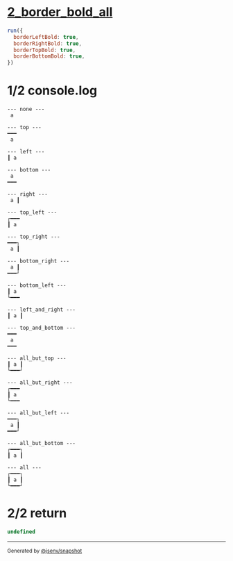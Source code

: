 # [2_border_bold_all](../../table_1_cell.test.mjs#L105)

```js
run({
  borderLeftBold: true,
  borderRightBold: true,
  borderTopBold: true,
  borderBottomBold: true,
})
```

# 1/2 console.log

```console
--- none ---
 a 

--- top ---
━━━
 a 

--- left ---
┃ a 

--- bottom ---
 a 
━━━

--- right ---
 a ┃

--- top_left ---
┌━━━
┃ a 

--- top_right ---
━━━┐
 a ┃

--- bottom_right ---
 a ┃
━━━┘

--- bottom_left ---
┃ a 
└━━━

--- left_and_right ---
┃ a ┃

--- top_and_bottom ---
━━━
 a 
━━━

--- all_but_top ---
┃ a ┃
└━━━┘

--- all_but_right ---
┌━━━
┃ a 
└━━━

--- all_but_left ---
━━━┐
 a ┃
━━━┘

--- all_but_bottom ---
┌━━━┐
┃ a ┃

--- all ---
┌━━━┐
┃ a ┃
└━━━┘

```

# 2/2 return

```js
undefined
```

---

<sub>
  Generated by <a href="https://github.com/jsenv/core/tree/main/packages/independent/snapshot">@jsenv/snapshot</a>
</sub>

